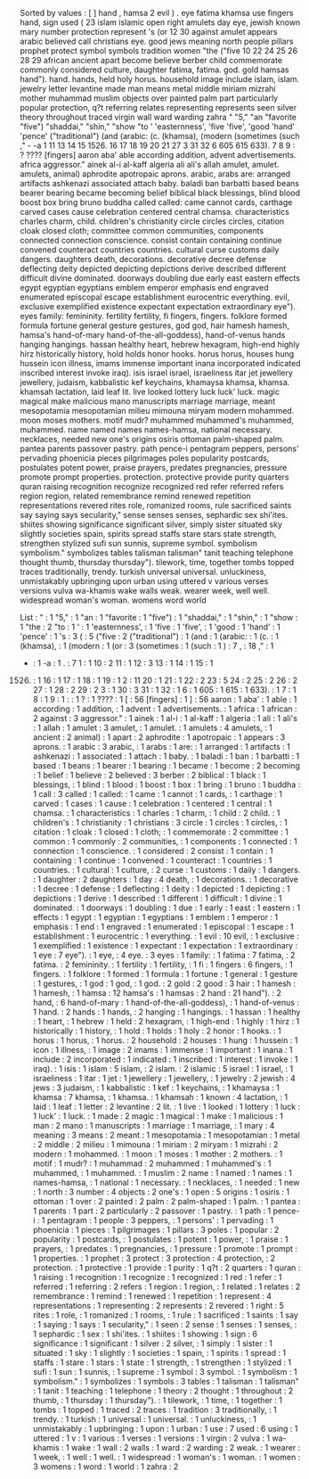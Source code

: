 Sorted by values :
[ ] hand , hamsa 2 evil ) . eye fatima khamsa use fingers hand, sign used ( 23 islam islamic open right amulets day eye, jewish known mary number protection represent 's (or 12 30 against amulet appears arabic believed call christians eye. good jews meaning north people pillars prophet protect symbol symbols tradition women "the ("five 10 22 24 25 26 28 29 african ancient apart become believe berber child commemorate commonly considered culture, daughter fatima, fatima. god. gold hamsas hand"). hand. hands, held holy horus. household image include islam, islam. jewelry letter levantine made man means metal middle miriam mizrahi mother muhammad muslim objects over painted palm part particularly popular protection, q?t referring relates representing represents seen silver theory throughout traced virgin wall ward warding zahra " "5," "an "favorite "five") "shaddai," "shin," "show "to ' 'easternness', 'five 'five', 'good 'hand' 'pence' ("traditional") (and (arabic: (c. (khamsa), (modern (sometimes (such ," - -a 1 11 13 14 15 1526. 16 17 18 19 20 21 27 3 31 32 6 605 615 633). 7 8 9 : ? ???? [fingers] aaron aba' able according addition, advent advertisements. africa aggressor." ainek al-i al-kaff algeria ali ali's allah amulet, amulet. amulets, animal) aphrodite apotropaic aprons. arabic, arabs are: arranged artifacts ashkenazi associated attach baby. baladi ban barbatti based beans bearer bearing became becoming belief biblical black blessings, blind blood boost box bring bruno buddha called called: came cannot cards, carthage carved cases cause celebration centered central chamsa. characteristics charles charm, child. children's christianity circle circles circles, citation cloak closed cloth; committee common communities, components connected connection conscience. consist contain containing continue convened counteract countries countries. cultural curse customs daily dangers. daughters death, decorations. decorative decree defense deflecting deity depicted depicting depictions derive described different difficult divine dominated. doorways doubling due early east eastern effects egypt egyptian egyptians emblem emperor emphasis end engraved enumerated episcopal escape establishment eurocentric everything. evil, exclusive exemplified existence expectant expectation extraordinary eye"). eyes family: femininity. fertility fertility, fi fingers, fingers. folklore formed formula fortune general gesture gestures, god god, hair hamesh hamesh, hamsa's hand-of-mary hand-of-the-all-goddess), hand-of-venus hands hanging hangings. hassan healthy heart, hebrew hexagram, high-end highly hirz historically history, hold holds honor hooks. horus horus, houses hung hussein icon illness, imams immense important inana incorporated indicated inscribed interest invoke iraq). isis israel israel, israeliness itar jet jewellery jewellery, judaism, kabbalistic kef keychains, khamaysa khamsa, khamsa. khamsah lactation, laid leaf lit. live looked lottery luck luck' luck. magic magical make malicious mano manuscripts marriage marriage, meant mesopotamia mesopotamian milieu mimouna miryam modern mohammed. moon moses mothers. motif mudr? muhammed muhammed's muhammed, muhammed. name named names names-hamsa, national necessary. necklaces, needed new one's origins osiris ottoman palm-shaped palm. pantea parents passover pastry. path pence-i pentagram peppers, persons' pervading phoenicia pieces pilgrimages poles popularity postcards, postulates potent power, praise prayers, predates pregnancies, pressure promote prompt properties. protection. protective provide purity quarters quran raising recognition recognize recognized red refer referred refers region region, related remembrance remind renewed repetition representations revered rites role, romanized rooms, rule sacrificed saints say saying says secularity," sense senses senses, sephardic sex shi'ites. shiites showing significance significant silver, simply sister situated sky slightly societies spain, spirits spread staffs stare stars state strength, strengthen stylized sufi sun sunnis, supreme symbol. symbolism symbolism." symbolizes tables talisman talisman" tanit teaching telephone thought thumb, thursday thursday"). tilework, time, together tombs topped traces traditionally, trendy. turkish universal universal. unluckiness, unmistakably upbringing upon urban using uttered v various verses versions vulva wa-khamis wake walls weak. wearer week, well well. widespread woman's woman. womens word world 

List :
" : 1
"5," : 1
"an : 1
"favorite : 1
"five") : 1
"shaddai," : 1
"shin," : 1
"show : 1
"the : 2
"to : 1
' : 1
'easternness', : 1
'five : 1
'five', : 1
'good : 1
'hand' : 1
'pence' : 1
's : 3
( : 5
("five : 2
("traditional") : 1
(and : 1
(arabic: : 1
(c. : 1
(khamsa), : 1
(modern : 1
(or : 3
(sometimes : 1
(such : 1
) : 7
, : 18
," : 1
- : 1
-a : 1
. : 7
1 : 1
10 : 2
11 : 1
12 : 3
13 : 1
14 : 1
15 : 1
1526. : 1
16 : 1
17 : 1
18 : 1
19 : 1
2 : 11
20 : 1
21 : 1
22 : 2
23 : 5
24 : 2
25 : 2
26 : 2
27 : 1
28 : 2
29 : 2
3 : 1
30 : 3
31 : 1
32 : 1
6 : 1
605 : 1
615 : 1
633). : 1
7 : 1
8 : 1
9 : 1
: : 1
? : 1
???? : 1
[ : 56
[fingers] : 1
] : 56
aaron : 1
aba' : 1
able : 1
according : 1
addition, : 1
advent : 1
advertisements. : 1
africa : 1
african : 2
against : 3
aggressor." : 1
ainek : 1
al-i : 1
al-kaff : 1
algeria : 1
ali : 1
ali's : 1
allah : 1
amulet : 3
amulet, : 1
amulet. : 1
amulets : 4
amulets, : 1
ancient : 2
animal) : 1
apart : 2
aphrodite : 1
apotropaic : 1
appears : 3
aprons. : 1
arabic : 3
arabic, : 1
arabs : 1
are: : 1
arranged : 1
artifacts : 1
ashkenazi : 1
associated : 1
attach : 1
baby. : 1
baladi : 1
ban : 1
barbatti : 1
based : 1
beans : 1
bearer : 1
bearing : 1
became : 1
become : 2
becoming : 1
belief : 1
believe : 2
believed : 3
berber : 2
biblical : 1
black : 1
blessings, : 1
blind : 1
blood : 1
boost : 1
box : 1
bring : 1
bruno : 1
buddha : 1
call : 3
called : 1
called: : 1
came : 1
cannot : 1
cards, : 1
carthage : 1
carved : 1
cases : 1
cause : 1
celebration : 1
centered : 1
central : 1
chamsa. : 1
characteristics : 1
charles : 1
charm, : 1
child : 2
child. : 1
children's : 1
christianity : 1
christians : 3
circle : 1
circles : 1
circles, : 1
citation : 1
cloak : 1
closed : 1
cloth; : 1
commemorate : 2
committee : 1
common : 1
commonly : 2
communities, : 1
components : 1
connected : 1
connection : 1
conscience. : 1
considered : 2
consist : 1
contain : 1
containing : 1
continue : 1
convened : 1
counteract : 1
countries : 1
countries. : 1
cultural : 1
culture, : 2
curse : 1
customs : 1
daily : 1
dangers. : 1
daughter : 2
daughters : 1
day : 4
death, : 1
decorations. : 1
decorative : 1
decree : 1
defense : 1
deflecting : 1
deity : 1
depicted : 1
depicting : 1
depictions : 1
derive : 1
described : 1
different : 1
difficult : 1
divine : 1
dominated. : 1
doorways : 1
doubling : 1
due : 1
early : 1
east : 1
eastern : 1
effects : 1
egypt : 1
egyptian : 1
egyptians : 1
emblem : 1
emperor : 1
emphasis : 1
end : 1
engraved : 1
enumerated : 1
episcopal : 1
escape : 1
establishment : 1
eurocentric : 1
everything. : 1
evil : 10
evil, : 1
exclusive : 1
exemplified : 1
existence : 1
expectant : 1
expectation : 1
extraordinary : 1
eye : 7
eye"). : 1
eye, : 4
eye. : 3
eyes : 1
family: : 1
fatima : 7
fatima, : 2
fatima. : 2
femininity. : 1
fertility : 1
fertility, : 1
fi : 1
fingers : 6
fingers, : 1
fingers. : 1
folklore : 1
formed : 1
formula : 1
fortune : 1
general : 1
gesture : 1
gestures, : 1
god : 1
god, : 1
god. : 2
gold : 2
good : 3
hair : 1
hamesh : 1
hamesh, : 1
hamsa : 12
hamsa's : 1
hamsas : 2
hand : 21
hand"). : 2
hand, : 6
hand-of-mary : 1
hand-of-the-all-goddess), : 1
hand-of-venus : 1
hand. : 2
hands : 1
hands, : 2
hanging : 1
hangings. : 1
hassan : 1
healthy : 1
heart, : 1
hebrew : 1
held : 2
hexagram, : 1
high-end : 1
highly : 1
hirz : 1
historically : 1
history, : 1
hold : 1
holds : 1
holy : 2
honor : 1
hooks. : 1
horus : 1
horus, : 1
horus. : 2
household : 2
houses : 1
hung : 1
hussein : 1
icon : 1
illness, : 1
image : 2
imams : 1
immense : 1
important : 1
inana : 1
include : 2
incorporated : 1
indicated : 1
inscribed : 1
interest : 1
invoke : 1
iraq). : 1
isis : 1
islam : 5
islam, : 2
islam. : 2
islamic : 5
israel : 1
israel, : 1
israeliness : 1
itar : 1
jet : 1
jewellery : 1
jewellery, : 1
jewelry : 2
jewish : 4
jews : 3
judaism, : 1
kabbalistic : 1
kef : 1
keychains, : 1
khamaysa : 1
khamsa : 7
khamsa, : 1
khamsa. : 1
khamsah : 1
known : 4
lactation, : 1
laid : 1
leaf : 1
letter : 2
levantine : 2
lit. : 1
live : 1
looked : 1
lottery : 1
luck : 1
luck' : 1
luck. : 1
made : 2
magic : 1
magical : 1
make : 1
malicious : 1
man : 2
mano : 1
manuscripts : 1
marriage : 1
marriage, : 1
mary : 4
meaning : 3
means : 2
meant : 1
mesopotamia : 1
mesopotamian : 1
metal : 2
middle : 2
milieu : 1
mimouna : 1
miriam : 2
miryam : 1
mizrahi : 2
modern : 1
mohammed. : 1
moon : 1
moses : 1
mother : 2
mothers. : 1
motif : 1
mudr? : 1
muhammad : 2
muhammed : 1
muhammed's : 1
muhammed, : 1
muhammed. : 1
muslim : 2
name : 1
named : 1
names : 1
names-hamsa, : 1
national : 1
necessary. : 1
necklaces, : 1
needed : 1
new : 1
north : 3
number : 4
objects : 2
one's : 1
open : 5
origins : 1
osiris : 1
ottoman : 1
over : 2
painted : 2
palm : 2
palm-shaped : 1
palm. : 1
pantea : 1
parents : 1
part : 2
particularly : 2
passover : 1
pastry. : 1
path : 1
pence-i : 1
pentagram : 1
people : 3
peppers, : 1
persons' : 1
pervading : 1
phoenicia : 1
pieces : 1
pilgrimages : 1
pillars : 3
poles : 1
popular : 2
popularity : 1
postcards, : 1
postulates : 1
potent : 1
power, : 1
praise : 1
prayers, : 1
predates : 1
pregnancies, : 1
pressure : 1
promote : 1
prompt : 1
properties. : 1
prophet : 3
protect : 3
protection : 4
protection, : 2
protection. : 1
protective : 1
provide : 1
purity : 1
q?t : 2
quarters : 1
quran : 1
raising : 1
recognition : 1
recognize : 1
recognized : 1
red : 1
refer : 1
referred : 1
referring : 2
refers : 1
region : 1
region, : 1
related : 1
relates : 2
remembrance : 1
remind : 1
renewed : 1
repetition : 1
represent : 4
representations : 1
representing : 2
represents : 2
revered : 1
right : 5
rites : 1
role, : 1
romanized : 1
rooms, : 1
rule : 1
sacrificed : 1
saints : 1
say : 1
saying : 1
says : 1
secularity," : 1
seen : 2
sense : 1
senses : 1
senses, : 1
sephardic : 1
sex : 1
shi'ites. : 1
shiites : 1
showing : 1
sign : 6
significance : 1
significant : 1
silver : 2
silver, : 1
simply : 1
sister : 1
situated : 1
sky : 1
slightly : 1
societies : 1
spain, : 1
spirits : 1
spread : 1
staffs : 1
stare : 1
stars : 1
state : 1
strength, : 1
strengthen : 1
stylized : 1
sufi : 1
sun : 1
sunnis, : 1
supreme : 1
symbol : 3
symbol. : 1
symbolism : 1
symbolism." : 1
symbolizes : 1
symbols : 3
tables : 1
talisman : 1
talisman" : 1
tanit : 1
teaching : 1
telephone : 1
theory : 2
thought : 1
throughout : 2
thumb, : 1
thursday : 1
thursday"). : 1
tilework, : 1
time, : 1
together : 1
tombs : 1
topped : 1
traced : 2
traces : 1
tradition : 3
traditionally, : 1
trendy. : 1
turkish : 1
universal : 1
universal. : 1
unluckiness, : 1
unmistakably : 1
upbringing : 1
upon : 1
urban : 1
use : 7
used : 6
using : 1
uttered : 1
v : 1
various : 1
verses : 1
versions : 1
virgin : 2
vulva : 1
wa-khamis : 1
wake : 1
wall : 2
walls : 1
ward : 2
warding : 2
weak. : 1
wearer : 1
week, : 1
well : 1
well. : 1
widespread : 1
woman's : 1
woman. : 1
women : 3
womens : 1
word : 1
world : 1
zahra : 2

